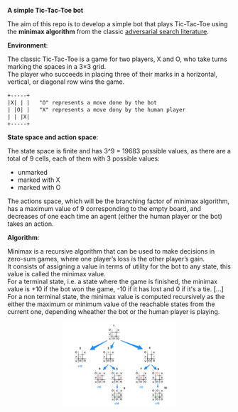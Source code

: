 **A simple Tic-Tac-Toe bot**

The aim of this repo is to develop a simple bot that plays Tic-Tac-Toe using the **minimax algorithm** from the classic [adversarial search literature](https://en.wikibooks.org/wiki/Artificial_Intelligence/Search/Adversarial_search/Minimax_Search).

**Environment**:

The classic Tic-Tac-Toe is a game for two players, X and O, who take turns marking the spaces in a 3×3 grid.<br>
The player who succeeds in placing three of their marks in a horizontal, vertical, or diagonal row wins the game.

```
+-----+
|X| | |   "O" represents a move done by the bot
| |O| |   "X" represents a move dony by the human player
| | |X|
+-----+
```

**State space and action space**:

The state space is finite and has 3^9 = 19683 possible values, as there are a total of 9 cells, each of them with 3 possible values: 
- unmarked
- marked with X
- marked with O

The actions space, which will be the branching factor of minimax algorithm, has a maximum value of 9 corresponding to the empty board, and decreases of one each time an agent (either the human player or the bot) takes an action.

**Algorithm**:

Minimax is a recursive algorithm that can be used to make decisions in zero-sum games, where one player’s loss is the other player’s gain.<br>
It consists of assigning a value in terms of utility for the bot to any state, this value is called the minimax value.<br>
For a terminal state, i.e. a state where the game is finished, the minimax value is +10 if the bot won the game, -10 if it has lost and 0 if it's a tie.
[...]
For a non terminal state, the minimax value is computed recursively as the either the maximum or minimum value of the reachable states from the current one, depending wheather the bot or the human player is playing.

<p align="center">
  <img width="50%" height="50%" img src="docs/minimax-move-tree.png">
</p>
